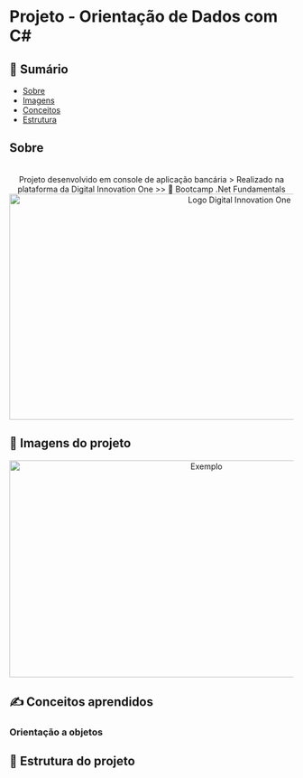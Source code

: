 # Projeto - Orientação de Dados com C#

## 📝 Sumário

- [Sobre](#about)
- [Imagens](#imgs)
- [Conceitos](#learned)
- [Estrutura](#structure)

## Sobre <a name = "about"></a>
<p align="center">
<br>
Projeto desenvolvido em console de aplicação bancária 
> Realizado na plataforma da Digital Innovation One
>> 🚀 Bootcamp .Net Fundamentals
<br>
  <a href="https://web.digitalinnovation.one/" rel="noopener">
 <img width=800px height=400px src="https://hermes.digitalinnovation.one/site/images/cover_dio.jpg" alt="Logo Digital Innovation One"></a>
</p>

## 🧐 Imagens do projeto <a name = "imgs"></a>
<p align="center">
<img width=683px height=384px src="https://image.shutterstock.com/image-vector/sample-stamp-grunge-texture-vector-260nw-1389188336.jpg" alt="Exemplo">
</p>

## ✍️ Conceitos aprendidos <a name = "learned"></a>

### Orientação a objetos

## 🔧 Estrutura do projeto <a name = "structure"></a>

